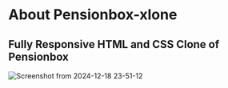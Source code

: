 # About Pensionbox-xlone

## Fully Responsive HTML and CSS Clone of Pensionbox
![Screenshot from 2024-12-18 23-51-12](https://github.com/user-attachments/assets/7715ae90-ea5b-459c-996e-9cd8efbc8158)
